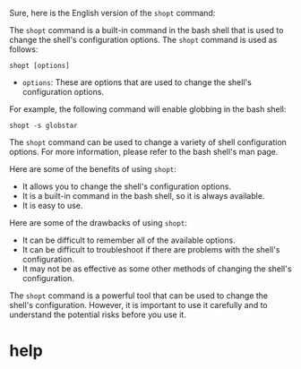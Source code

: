 Sure, here is the English version of the `shopt` command:

The `shopt` command is a built-in command in the bash shell that is used to change the shell's configuration options. The `shopt` command is used as follows:

```
shopt [options]
```

* `options`: These are options that are used to change the shell's configuration options.

For example, the following command will enable globbing in the bash shell:

```
shopt -s globstar
```

The `shopt` command can be used to change a variety of shell configuration options. For more information, please refer to the bash shell's man page.

Here are some of the benefits of using `shopt`:

* It allows you to change the shell's configuration options.
* It is a built-in command in the bash shell, so it is always available.
* It is easy to use.

Here are some of the drawbacks of using `shopt`:

* It can be difficult to remember all of the available options.
* It can be difficult to troubleshoot if there are problems with the shell's configuration.
* It may not be as effective as some other methods of changing the shell's configuration.

The `shopt` command is a powerful tool that can be used to change the shell's configuration. However, it is important to use it carefully and to understand the potential risks before you use it.



# help 

```

```
